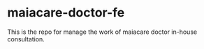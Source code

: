 # maiacare-doctor-fe
This is the repo for manage the work of maiacare doctor in-house consultation.
   




